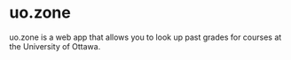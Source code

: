 # uo.zone

uo.zone is a web app that allows you to look up past grades for courses at the University of Ottawa.

